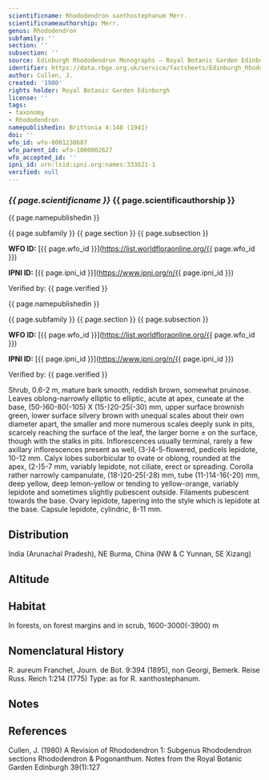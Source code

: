 ```yaml
---
scientificname: Rhododendron xanthostephanum Merr.
scientificnameauthorship: Merr.
genus: Rhododendron
subfamily: ''
section: ''
subsection: ''
source: Edinburgh Rhododendron Monographs – Royal Botanic Garden Edinburgh
identifier: https://data.rbge.org.uk/service/factsheets/Edinburgh_Rhododendron_Monographs.xhtml
author: Cullen, J.
created: '1980'
rights holder: Royal Botanic Garden Edinburgh
license: ''
tags:
- taxonomy
- Rhododendron
namepublishedin: Brittonia 4:148 (1941)
doi: ''
wfo_id: wfo-0001230687
wfo_parent_id: wfo-1000002627
wfo_accepted_id: ''
ipni_id: urn:lsid:ipni.org:names:333621-1
verified: null
---
```

### _{{ page.scientificname }}_ {{ page.scientificauthorship }}
 {{ page.namepublishedin }}

{{ page.subfamily }} {{ page.section }} {{ page.subsection }}

**WFO ID:** [{{ page.wfo_id }}](https://list.worldfloraonline.org/{{ page.wfo_id }})

**IPNI ID:** [{{ page.ipni_id }}](https://www.ipni.org/n/{{ page.ipni_id }})

Verified by: {{ page.verified }}

 {{ page.namepublishedin }}

{{ page.subfamily }} {{ page.section }} {{ page.subsection }}

**WFO ID:** [{{ page.wfo_id }}](https://list.worldfloraonline.org/{{ page.wfo_id }})

**IPNI ID:** [{{ page.ipni_id }}](https://www.ipni.org/n/{{ page.ipni_id }})

Verified by: {{ page.verified }}



Shrub, 0.6-2 m, mature bark smooth, reddish brown, somewhat pruinose. Leaves oblong-narrowly elliptic to elliptic, acute at apex, cuneate at the base, (50-)60-80(-105) X (15-)20-25(-30) mm, upper surface brownish green, lower surface silvery brown with unequal scales about their own diameter apart, the smaller and more numerous scales deeply sunk in pits, scarcely reaching the surface of the leaf, the larger borne ± on the surface, though with the stalks in pits. Inflorescences usually terminal, rarely a few axillary inflorescences present as well, (3-)4-5-fIowered, pedicels lepidote, 10-12 mm. Calyx lobes suborbicular to ovate or oblong, rounded at the apex, (2-)5-7 mm, variably lepidote, not ciliate, erect or spreading. Corolla rather narrowly campanulate, (18-)20-25(-28) mm, tube (11-)14-16(-20) mm, deep yellow, deep lemon-yellow or tending to yellow-orange, variably lepidote and sometimes slightly pubescent outside. Filaments pubescent towards the base. Ovary lepidote, tapering into the style which is lepidote at the base. Capsule lepidote, cylindric, 8-11 mm.

## Distribution
India (Arunachal Pradesh), NE Burma, China (NW & C Yunnan, SE Xizang)

## Altitude


## Habitat
In forests, on forest margins and in scrub, 1600-3000(-3900) m

## Nomenclatural History
R. aureum Franchet, Journ. de Bot. 9:394 (1895), non Georgi, Bemerk. Reise Russ. Reich 1:214 (1775) Type: as for R. xanthostephanum.
                       
## Notes


## References

Cullen, J. (1980) A Revision of Rhododendron 1: Subgenus Rhododendron sections Rhododendron & Pogonanthum. Notes from the Royal Botanic Garden Edinburgh 39(1):127

